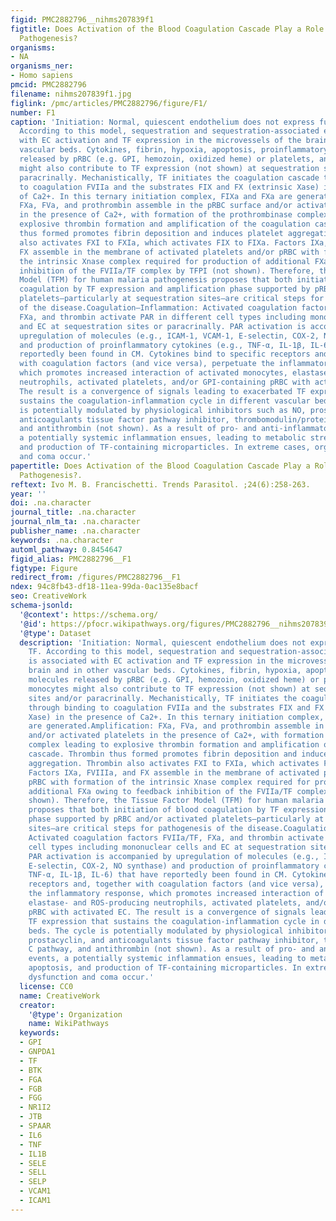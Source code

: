 ```yaml
---
figid: PMC2882796__nihms207839f1
figtitle: Does Activation of the Blood Coagulation Cascade Play a Role in Malaria
  Pathogenesis?
organisms:
- NA
organisms_ner:
- Homo sapiens
pmcid: PMC2882796
filename: nihms207839f1.jpg
figlink: /pmc/articles/PMC2882796/figure/F1/
number: F1
caption: 'Initiation: Normal, quiescent endothelium does not express functional TF.
  According to this model, sequestration and sequestration-associated events is associated
  with EC activation and TF expression in the microvessels of the brain and in other
  vascular beds. Cytokines, fibrin, hypoxia, apoptosis, proinflammatory molecules
  released by pRBC (e.g. GPI, hemozoin, oxidized heme) or platelets, and monocytes
  might also contribute to TF expression (not shown) at sequestration sites and/or
  paracrinally. Mechanistically, TF initiates the coagulation cascade through binding
  to coagulation FVIIa and the substrates FIX and FX (extrinsic Xase) in the presence
  of Ca2+. In this ternary initiation complex, FIXa and FXa are generated.Amplification:
  FXa, FVa, and prothrombin assemble in the pRBC surface and/or activated platelets
  in the presence of Ca2+, with formation of the prothrombinase complex leading to
  explosive thrombin formation and amplification of the coagulation cascade. Thrombin
  thus formed promotes fibrin deposition and induces platelet aggregation. Thrombin
  also activates FXI to FXIa, which activates FIX to FIXa. Factors IXa, FVIIIa, and
  FX assemble in the membrane of activated platelets and/or pRBC with formation of
  the intrinsic Xnase complex required for production of additional FXa owing to feedback
  inhibition of the FVIIa/TF complex by TFPI (not shown). Therefore, the Tissue Factor
  Model (TFM) for human malaria pathogenesis proposes that both initiation of blood
  coagulation by TF expression and amplification phase supported by pRBC and/or activated
  platelets—particularly at sequestration sites—are critical steps for pathogenesis
  of the disease.Coagulation–Inflammation: Activated coagulation factors FVIIa/TF,
  FXa, and thrombin activate PAR in different cell types including mononuclear cells
  and EC at sequestration sites or paracrinally. PAR activation is accompanied by
  upregulation of molecules (e.g., ICAM-1, VCAM-1, E-selectin, COX-2, NO synthase)
  and production of proinflammatory cytokines (e.g., TNF-α, IL-1β, IL-6) that have
  reportedly been found in CM. Cytokines bind to specific receptors and, together
  with coagulation factors (and vice versa), perpetuate the inflammatory response,
  which promotes increased interaction of activated monocytes, elastase- and ROS-producing
  neutrophils, activated platelets, and/or GPI-containing pRBC with activated EC.
  The result is a convergence of signals leading to exacerbated TF expression that
  sustains the coagulation-inflammation cycle in different vascular beds. The cycle
  is potentially modulated by physiological inhibitors such as NO, prostacyclin, and
  anticoagulants tissue factor pathway inhibitor, thrombomodulin/protein C pathway,
  and antithrombin (not shown). As a result of pro- and anti-inflammatory events,
  a potentially systemic inflammation ensues, leading to metabolic stress, apoptosis,
  and production of TF-containing microparticles. In extreme cases, organ dysfunction
  and coma occur.'
papertitle: Does Activation of the Blood Coagulation Cascade Play a Role in Malaria
  Pathogenesis?.
reftext: Ivo M. B. Francischetti. Trends Parasitol. ;24(6):258-263.
year: ''
doi: .na.character
journal_title: .na.character
journal_nlm_ta: .na.character
publisher_name: .na.character
keywords: .na.character
automl_pathway: 0.8454647
figid_alias: PMC2882796__F1
figtype: Figure
redirect_from: /figures/PMC2882796__F1
ndex: 94c8fb43-df18-11ea-99da-0ac135e8bacf
seo: CreativeWork
schema-jsonld:
  '@context': https://schema.org/
  '@id': https://pfocr.wikipathways.org/figures/PMC2882796__nihms207839f1.html
  '@type': Dataset
  description: 'Initiation: Normal, quiescent endothelium does not express functional
    TF. According to this model, sequestration and sequestration-associated events
    is associated with EC activation and TF expression in the microvessels of the
    brain and in other vascular beds. Cytokines, fibrin, hypoxia, apoptosis, proinflammatory
    molecules released by pRBC (e.g. GPI, hemozoin, oxidized heme) or platelets, and
    monocytes might also contribute to TF expression (not shown) at sequestration
    sites and/or paracrinally. Mechanistically, TF initiates the coagulation cascade
    through binding to coagulation FVIIa and the substrates FIX and FX (extrinsic
    Xase) in the presence of Ca2+. In this ternary initiation complex, FIXa and FXa
    are generated.Amplification: FXa, FVa, and prothrombin assemble in the pRBC surface
    and/or activated platelets in the presence of Ca2+, with formation of the prothrombinase
    complex leading to explosive thrombin formation and amplification of the coagulation
    cascade. Thrombin thus formed promotes fibrin deposition and induces platelet
    aggregation. Thrombin also activates FXI to FXIa, which activates FIX to FIXa.
    Factors IXa, FVIIIa, and FX assemble in the membrane of activated platelets and/or
    pRBC with formation of the intrinsic Xnase complex required for production of
    additional FXa owing to feedback inhibition of the FVIIa/TF complex by TFPI (not
    shown). Therefore, the Tissue Factor Model (TFM) for human malaria pathogenesis
    proposes that both initiation of blood coagulation by TF expression and amplification
    phase supported by pRBC and/or activated platelets—particularly at sequestration
    sites—are critical steps for pathogenesis of the disease.Coagulation–Inflammation:
    Activated coagulation factors FVIIa/TF, FXa, and thrombin activate PAR in different
    cell types including mononuclear cells and EC at sequestration sites or paracrinally.
    PAR activation is accompanied by upregulation of molecules (e.g., ICAM-1, VCAM-1,
    E-selectin, COX-2, NO synthase) and production of proinflammatory cytokines (e.g.,
    TNF-α, IL-1β, IL-6) that have reportedly been found in CM. Cytokines bind to specific
    receptors and, together with coagulation factors (and vice versa), perpetuate
    the inflammatory response, which promotes increased interaction of activated monocytes,
    elastase- and ROS-producing neutrophils, activated platelets, and/or GPI-containing
    pRBC with activated EC. The result is a convergence of signals leading to exacerbated
    TF expression that sustains the coagulation-inflammation cycle in different vascular
    beds. The cycle is potentially modulated by physiological inhibitors such as NO,
    prostacyclin, and anticoagulants tissue factor pathway inhibitor, thrombomodulin/protein
    C pathway, and antithrombin (not shown). As a result of pro- and anti-inflammatory
    events, a potentially systemic inflammation ensues, leading to metabolic stress,
    apoptosis, and production of TF-containing microparticles. In extreme cases, organ
    dysfunction and coma occur.'
  license: CC0
  name: CreativeWork
  creator:
    '@type': Organization
    name: WikiPathways
  keywords:
  - GPI
  - GNPDA1
  - TF
  - BTK
  - FGA
  - FGB
  - FGG
  - NR1I2
  - JTB
  - SPAAR
  - IL6
  - TNF
  - IL1B
  - SELE
  - SELL
  - SELP
  - VCAM1
  - ICAM1
---
```

